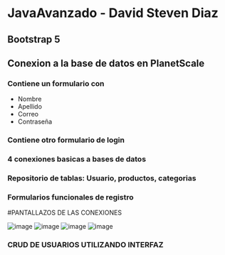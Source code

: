 # JavaAvanzado - David Steven Diaz

## Bootstrap 5
## Conexion a la base de datos en PlanetScale
### Contiene un formulario con

* Nombre
* Apellido
* Correo
* Contraseña

### Contiene otro formulario de login

### 4 conexiones basicas a bases de datos
### Repositorio de tablas: Usuario, productos, categorias
### Formularios funcionales de registro

#PANTALLAZOS DE LAS CONEXIONES

![image](https://user-images.githubusercontent.com/85139022/236595170-04d69b48-9504-4563-8753-9146870961d8.png)
![image](https://user-images.githubusercontent.com/85139022/236595177-7bb143b4-b786-4738-be1b-facff762419f.png)
![image](https://user-images.githubusercontent.com/85139022/236595180-d2ae6904-8c4a-403f-9ada-ad8f48cb1599.png)
![image](https://user-images.githubusercontent.com/85139022/236595183-5ae3107b-282e-471c-8f67-8531cadf0650.png)


### CRUD DE USUARIOS UTILIZANDO INTERFAZ
